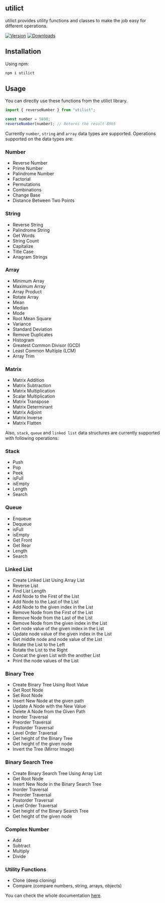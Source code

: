 ## utilict

utilict provides utility functions and classes to make the job easy for different operations.

[![Version](https://img.shields.io/npm/v/utilict)](https://www.npmjs.com/package/utilict)
[![Downloads](https://img.shields.io/npm/dm/utilict)](https://www.npmjs.com/package/utilict)

## Installation

Using npm:

```bash
npm i utilict
```

## Usage

You can directly use these functions from the utilict library.

```js copy
import { reverseNumber } from "utilict";

const number = 5698;
reverseNumber(number); // Returns the result 8965
```

Currently `number`, `string` and `array` data types are supported. Operations supported on the data types are:

### Number

- Reverse Number
- Prime Number
- Palindrome Number
- Factorial
- Permutations
- Combinations
- Change Base
- Distance Between Two Points

### String

- Reverse String
- Palindrome String
- Get Words
- String Count
- Capitalize
- Title Case
- Anagram Strings

### Array

- Minimum Array
- Maximum Array
- Array Product
- Rotate Array
- Mean
- Median
- Mode
- Root Mean Square
- Variance
- Standard Deviation
- Remove Duplicates
- Histogram
- Greatest Common Divisor (GCD)
- Least Common Multiple (LCM)
- Array Trim

### Matrix

- Matrix Addition
- Matrix Subtraction
- Matrix Multiplication
- Scalar Multiplication
- Matrix Transpose
- Matrix Determinant
- Matrix Adjoint
- Matrix Inverse
- Matrix Flatten

Also, `stack`, `queue` and `linked list` data structures are currently supported with following operations:

### Stack

- Push
- Pop
- Peek
- isFull
- isEmpty
- Length
- Search

### Queue

- Enqueue
- Dequeue
- isFull
- isEmpty
- Get Front
- Get Rear
- Length
- Search

### Linked List

- Create Linked List Using Array List
- Reverse List
- Find List Length
- Add Node to the First of the List
- Add Node to the Last of the List
- Add Node to the given index in the List
- Remove Node from the First of the List
- Remove Node from the Last of the List
- Remove Node from the given index in the List
- Get node value of the given index in the List
- Update node value of the given index in the List
- Get middle node and node value of the List
- Rotate the List to the Left
- Rotate the List to the Right
- Concat the given List with the another List
- Print the node values of the List

### Binary Tree

- Create Binary Tree Using Root Value
- Get Root Node
- Set Root Node
- Insert New Node at the given path
- Update A Node with the New Value
- Delete A Node from the Given Path
- Inorder Traversal
- Preorder Traversal
- Postorder Traversal
- Level Order Traversal
- Get height of the Binary Tree
- Get height of the given node
- Invert the Tree (Mirror Image)

### Binary Search Tree

- Create Binary Search Tree Using Array List
- Get Root Node
- Insert New Node in the Binary Search Tree
- Inorder Traversal
- Preorder Traversal
- Postorder Traversal
- Level Order Traversal
- Get height of the Binary Search Tree
- Get height of the given node

### Complex Number

- Add
- Subtract
- Multiply
- Divide

### Utility Functions

- Clone (deep cloning)
- Compare (compare numbers, string, arrays, objects)

You can check the whole documentation [here](https://utilict-docs.vercel.app/ "utilict library").
